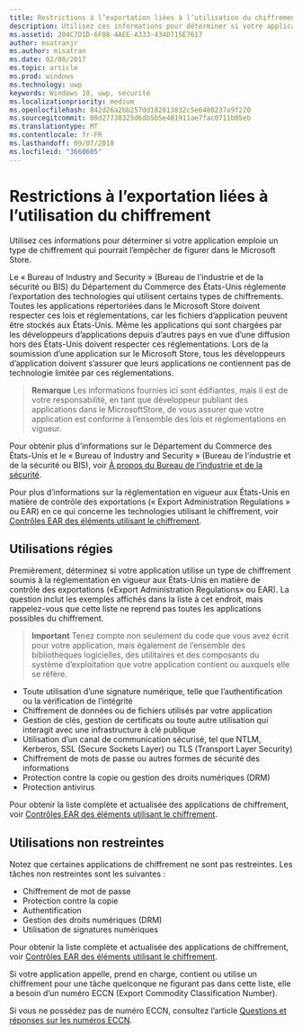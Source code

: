 ```yaml
---
title: Restrictions à l’exportation liées à l’utilisation du chiffrement
description: Utilisez ces informations pour déterminer si votre application emploie un type de chiffrement qui pourrait l’empêcher de figurer dans le Microsoft Store.
ms.assetid: 204C7D1D-6F08-4AEE-A333-434D715E7617
author: msatranjr
ms.author: misatran
ms.date: 02/08/2017
ms.topic: article
ms.prod: windows
ms.technology: uwp
keywords: Windows 10, uwp, sécurité
ms.localizationpriority: medium
ms.openlocfilehash: 842d26a2bb257dd182813832c5e6480237a9f220
ms.sourcegitcommit: 00d27738325d6db5b5e481911ae7fac0711b05eb
ms.translationtype: MT
ms.contentlocale: fr-FR
ms.lasthandoff: 09/07/2018
ms.locfileid: "3660605"
---
```

# <a name="export-restrictions-on-cryptography"></a>Restrictions à l’exportation liées à l’utilisation du chiffrement



Utilisez ces informations pour déterminer si votre application emploie un type de chiffrement qui pourrait l’empêcher de figurer dans le Microsoft Store.

Le « Bureau of Industry and Security » (Bureau de l’industrie et de la sécurité ou BIS) du Département du Commerce des États-Unis réglemente l’exportation des technologies qui utilisent certains types de chiffrements. Toutes les applications répertoriées dans le Microsoft Store doivent respecter ces lois et réglementations, car les fichiers d’application peuvent être stockés aux États-Unis. Même les applications qui sont chargées par les développeurs d’applications depuis d’autres pays en vue d’une diffusion hors des États-Unis doivent respecter ces réglementations. Lors de la soumission d’une application sur le Microsoft Store, tous les développeurs d’application doivent s’assurer que leurs applications ne contiennent pas de technologie limitée par ces réglementations.

> **Remarque**  Les informations fournies ici sont édifiantes, mais il est de votre responsabilité, en tant que développeur publiant des applications dans le MicrosoftStore, de vous assurer que votre application est conforme à l’ensemble des lois et réglementations en vigueur.

 

Pour obtenir plus d’informations sur le Département du Commerce des États-Unis et le « Bureau of Industry and Security » (Bureau de l’industrie et de la sécurité ou BIS), voir [À propos du Bureau de l’industrie et de la sécurité](http://go.microsoft.com/fwlink/p/?LinkID=245644).

Pour plus d’informations sur la réglementation en vigueur aux États-Unis en matière de contrôle des exportations (« Export Administration Regulations » ou EAR) en ce qui concerne les technologies utilisant le chiffrement, voir [Contrôles EAR des éléments utilisant le chiffrement](http://go.microsoft.com/fwlink/p/?LinkID=245645).

## <a name="governed-uses"></a>Utilisations régies

Premièrement, déterminez si votre application utilise un type de chiffrement soumis à la réglementation en vigueur aux États-Unis en matière de contrôle des exportations («Export Administration Regulations» ou EAR). La question inclut les exemples affichés dans la liste à cet endroit, mais rappelez-vous que cette liste ne reprend pas toutes les applications possibles du chiffrement.

> **Important**  Tenez compte non seulement du code que vous avez écrit pour votre application, mais également de l’ensemble des bibliothèques logicielles, des utilitaires et des composants du système d’exploitation que votre application contient ou auxquels elle se réfère.

-   Toute utilisation d’une signature numérique, telle que l’authentification ou la vérification de l’intégrité
-   Chiffrement de données ou de fichiers utilisés par votre application
-   Gestion de clés, gestion de certificats ou toute autre utilisation qui interagit avec une infrastructure à clé publique
-   Utilisation d’un canal de communication sécurisé, tel que NTLM, Kerberos, SSL (Secure Sockets Layer) ou TLS (Transport Layer Security)
-   Chiffrement de mots de passe ou autres formes de sécurité des informations
-   Protection contre la copie ou gestion des droits numériques (DRM)
-   Protection antivirus

Pour obtenir la liste complète et actualisée des applications de chiffrement, voir [Contrôles EAR des éléments utilisant le chiffrement](http://go.microsoft.com/fwlink/p/?LinkID=245645).

## <a name="non-restricted-uses"></a>Utilisations non restreintes

Notez que certaines applications de chiffrement ne sont pas restreintes. Les tâches non restreintes sont les suivantes :

-   Chiffrement de mot de passe
-   Protection contre la copie
-   Authentification
-   Gestion des droits numériques (DRM)
-   Utilisation de signatures numériques

Pour obtenir la liste complète et actualisée des applications de chiffrement, voir [Contrôles EAR des éléments utilisant le chiffrement](http://go.microsoft.com/fwlink/p/?LinkID=245645).

Si votre application appelle, prend en charge, contient ou utilise un chiffrement pour une tâche quelconque ne figurant pas dans cette liste, elle a besoin d’un numéro ECCN (Export Commodity Classification Number).

Si vous ne possédez pas de numéro ECCN, consultez l’article [Questions et réponses sur les numéros ECCN](http://go.microsoft.com/fwlink/p/?LinkID=245646).
